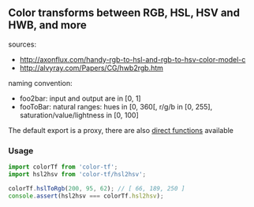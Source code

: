 ## Color transforms between RGB, HSL, HSV and HWB, and more

sources:

* http://axonflux.com/handy-rgb-to-hsl-and-rgb-to-hsv-color-model-c
* http://alvyray.com/Papers/CG/hwb2rgb.htm

naming convention:

* foo2bar: input and output are in [0, 1]
* fooToBar: natural ranges: hues in [0, 360[, r/g/b in [0, 255], saturation/value/lightness in [0, 100]

The default export is a proxy, there are also [direct functions](https://unpkg.com/color-tf/) available

### Usage

```js
import colorTf from 'color-tf';
import hsl2hsv from 'color-tf/hsl2hsv';

colorTf.hslToRgb(200, 95, 62); // [ 66, 189, 250 ]
console.assert(hsl2hsv === colorTf.hsl2hsv);
```
